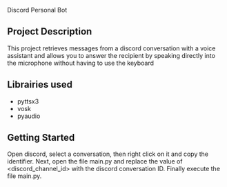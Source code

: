 Discord Personal Bot

## Project Description

This project retrieves messages from a discord conversation with a voice assistant and allows you to answer the recipient by speaking directly into the microphone without having to use the keyboard
## Librairies used

- pyttsx3
- vosk
- pyaudio

## Getting Started

Open discord, select a conversation, then right click on it and copy the identifier. Next, open the file main.py and replace the value of <discord_channel_id> with the discord conversation ID. Finally execute the file main.py.
